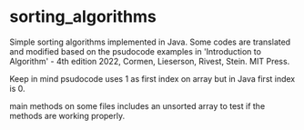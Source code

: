 # sorting_algorithms

Simple sorting algorithms implemented in Java. Some codes are translated and modified based on the psudocode examples
in 'Introduction to Algorithm' - 4th edition 2022, Cormen, Lieserson, Rivest, Stein. MIT Press.

Keep in mind psudocode uses 1 as first index on array but in Java first index is 0.

main methods on some files includes an unsorted array to test if the methods are working properly.



